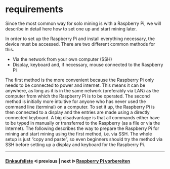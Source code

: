 # requirements

Since the most common way for solo mining is with a Raspberry Pi, we will describe in detail here how to set one up and start mining later.

In order to set up the Raspberry Pi and install everything necessary, the device must be accessed. There are two different common methods for this.

* Via the network from your own computer (SSH)
* Display, keyboard and, if necessary, mouse connected to the Raspberry Pi

The first method is the more convenient because the Raspberry Pi only needs to be connected to power and internet. This means it can be anywhere, as long as it is in the same network (preferably via LAN) as the computer from which the Raspberry Pi is to be operated.
The second method is initially more intuitive for anyone who has never used the command line (terminal) on a computer. To set it up, the Raspberry Pi is then connected to a display and the entries are made using a directly connected keyboard. A big disadvantage is that all commands either have to be typed in manually or transferred to the Raspberry (as a file or via the Internet).
The following describes the way to prepare the Raspberry Pi for mining and start mining using the first method, i.e. via SSH. The whole setup is just “copy and paste”, so even beginners should try the method via SSH before setting up a display and keyboard for the Raspberry Pi.

---

#### [Einkaufsliste](/shopping-list.md)  ᐊ  previous | next  ᐅ  [Raspberry Pi vorbereiten](/prepare_pi.md)
